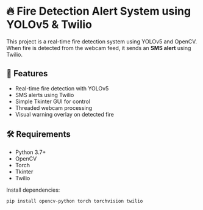 # 🔥 Fire Detection Alert System using YOLOv5 & Twilio

This project is a real-time fire detection system using YOLOv5 and OpenCV. When fire is detected from the webcam feed, it sends an **SMS alert** using Twilio.

## 🚀 Features

- Real-time fire detection with YOLOv5
- SMS alerts using Twilio
- Simple Tkinter GUI for control
- Threaded webcam processing
- Visual warning overlay on detected fire

## 🛠️ Requirements

- Python 3.7+
- OpenCV
- Torch
- Tkinter
- Twilio

Install dependencies:

```bash
pip install opencv-python torch torchvision twilio

